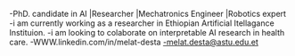 


-PhD. candidate in AI |Researcher |Mechatronics Engineer |Robotics expert
-i am currently working as a researcher in Ethiopian Artificial Itellagance Instituion.
-i am looking to colaborate on interpretable AI research in health care.
-WWW.linkedin.com/in/melat-desta
-melat.desta@astu.edu.et



